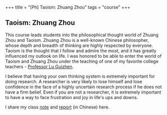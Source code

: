 +++
title = "[Ph] Taoism: Zhuang Zhou"
tags = "course"
+++

## Taoism: Zhuang Zhou

This course leads students into the philosophical thought world of Zhuang Zhou and Taoism. 
Zhuang Zhou is a well-known Chinese philosopher, whose depth and breadth of thinking are highly respected by everyone. 
Taoism is the thought that I follow and admire the most, and it has greatly influenced my outlook on life. 
I was honored to be able to enter the world of Taoism and Zhuang Zhou 
under the teaching of one of my favorite college teachers - [Professor Lu Guizhen](http://www.cl.ntu.edu.tw/web/team/team_in.jsp?fp_id=FP1599316223516).

I believe that having your own thinking system is extremely important for doing research. 
A researcher is very likely to lose himself and lose confidence in the face of a highly uncertain research process 
if he does not have a firm belief. 
  Even if you are not a researcher, it is extremely important to have a way to face frustration and joy in life's ups and downs.

I share my class [note](/pdf/taoism/ZhuangNote.pdf) and [report](/pdf/taoism/ZhuangProject.pdf) (in Chinese) here.
